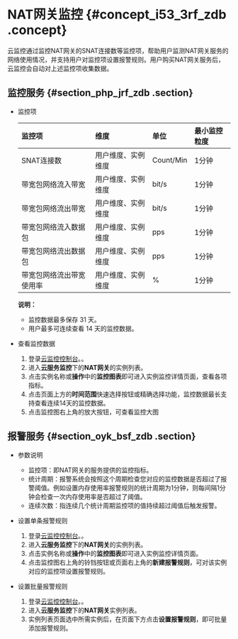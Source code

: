 # NAT网关监控 {#concept_i53_3rf_zdb .concept}

云监控通过监控NAT网关的SNAT连接数等监控项，帮助用户监测NAT网关服务的网络使用情况，并支持用户对监控项设置报警规则。用户购买NAT网关服务后，云监控会自动对上述监控项收集数据。

## 监控服务 {#section_php_jrf_zdb .section}

-   监控项

    |监控项|维度|单位|最小监控粒度|
    |:--|:-|:-|:-----|
    |SNAT连接数|用户维度、实例维度|Count/Min|1分钟|
    |带宽包网络流入带宽|用户维度、实例维度|bit/s|1分钟|
    |带宽包网络流出带宽|用户维度、实例维度|bit/s|1分钟|
    |带宽包网络流入数据包|用户维度、实例维度|pps|1分钟|
    |带宽包网络流出数据包|用户维度、实例维度|pps|1分钟|
    |带宽包网络流出带宽使用率|用户维度、实例维度|%|1分钟|

    **说明：** 

    -   监控数据最多保存 31 天。
    -   用户最多可连续查看 14 天的监控数据。

-   查看监控数据
    1.  登录[云监控控制台](https://cloudmonitor.console.aliyun.com)。。
    2.  进入**云服务监控**下的**NAT网关**的实例列表。
    3.  点击实例名称或**操作**中的**监控图表**即可进入实例监控详情页面，查看各项指标。
    4.  点击页面上方的**时间范围**快速选择按钮或精确选择功能，监控数据最长支持查看连续14天的监控数据。
    5.  点击监控图右上角的放大按钮，可查看监控大图

## 报警服务 {#section_oyk_bsf_zdb .section}

-   参数说明
    -   监控项：即NAT网关的服务提供的监控指标。
    -   统计周期：报警系统会按照这个周期检查您对应的监控数据是否超过了报警阈值。例如设置内存使用率报警规则的统计周期为1分钟，则每间隔1分钟会检查一次内存使用率是否超过了阈值。
    -   连续次数：指连续几个统计周期监控项的值持续超过阈值后触发报警。

-   设置单条报警规则
    1.  登录[云监控控制台](https://cloudmonitor.console.aliyun.com)。。
    2.  进入**云服务监控**下的**NAT网关**的实例列表。
    3.  点击实例名称或**操作**中的**监控图表**即可进入实例监控详情页面。
    4.  点击监控图右上角的铃铛按钮或页面右上角的**新建报警规则**，可对该实例对应的监控项设置报警规则。

-   设置批量报警规则
    1.  登录[云监控控制台](https://cloudmonitor.console.aliyun.com)。。
    2.  进入**云服务监控**下的**NAT网关**实例列表。
    3.  实例列表页面选中所需实例后，在页面下方点击**设置报警规则**，即可批量添加报警规则。

